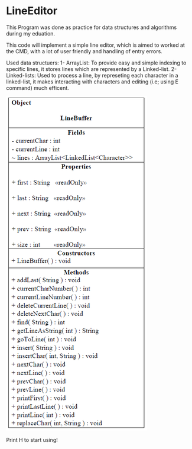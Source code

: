 # LineEditor
This Program was done as practice for data structures and algorithms during my eduation. 

This code will implement a simple line editor, which is aimed to worked at the CMD, with a lot of user friendly and handling of entry errors.

Used data structuers: 
1- ArrayList:
To provide easy and simple indexing to specific lines, it stores lines which are represented by a Linked-list.
2- Linked-lists:
Used to process a line, by represeting each character in a linked-list, it makes interacting with characters and editing (i.e; using E command) much efficent.

![UML shows the design](https://github.com/AmroB98/LineEditor/blob/main/UML.png?raw=true)



Print H to start using!
